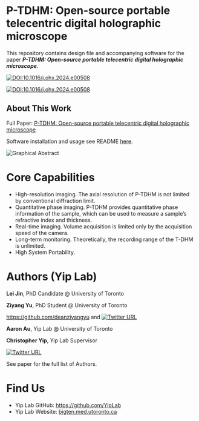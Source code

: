 P-TDHM: Open-source portable telecentric digital holographic microscope
================

This repository contains design file and accompanying software for the paper ***P-TDHM: Open-source portable telecentric digital holographic microscope***.

[![DOI:10.1016/j.ohx.2024.e00508](https://img.shields.io/badge/DOI-10.1016/j.ohx.2024.e00508-45B727.svg)](https://doi.org/10.1016/j.ohx.2024.e00508)

[![DOI:10.1016/j.ohx.2024.e00508](https://zenodo.org/badge/doi/10.1016/zenodo.8206220.svg)](https://zenodo.org/record/8206220)

## About This Work
Full Paper: [P-TDHM: Open-source portable telecentric digital holographic microscope](https://doi.org/10.1016/j.ohx.2024.e00508)

Software installation and usage see README [here](https://github.com/YipLab/P-DHM/blob/main/Software/README.md).

![Graphical Abstract](https://www.hardware-x.com/cms/attachment/934ac1cd-3180-49cb-acc4-8f8b15e1b5c1/ga1_lrg.jpg)

# Core Capabilities
- High-resolution imaging. The axial resolution of P-TDHM is not limited by conventional diffraction limit.
- Quantitative phase imaging. P-TDHM provides quantitative phase information of the sample, which can be used to measure a sample’s refractive index and thickness.
- Real-time imaging. Volume acquisition is limited only by the acquisition speed of the camera.
- Long-term monitoring. Theoretically, the recording range of the T-DHM is unlimited.
- High System Portability.


# Authors (Yip Lab)
**Lei Jin**, PhD Candidate @ University of Toronto

**Ziyang Yu**, PhD Student @ University of Toronto

https://github.com/deanziyangyu and [![Twitter URL](https://img.shields.io/twitter/url/https/twitter.com/deanziyangyu.svg?label=Follow%20%40deanziyangyu)](https://twitter.com/deanziyangyu)

**Aaron Au**, Yip Lab @ University of Toronto

**Christopher Yip**, Yip Lab Supervisor

[![Twitter URL](https://img.shields.io/twitter/url/https/twitter.com/cyclocrossguy.svg?label=Follow%20%40cyclocrossguy)](https://twitter.com/cyclocrossguy)

See paper for the full list of Authors.


# Find Us
- Yip Lab GitHub: <https://github.com/YipLab>
- Yip Lab Website: [bigten.med.utoronto.ca](bigten.med.utoronto.ca)